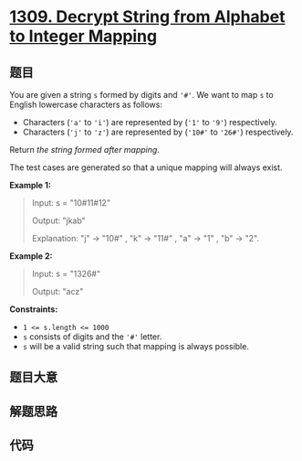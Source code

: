 # [1309. Decrypt String from Alphabet to Integer Mapping](https://leetcode.com/problems/decrypt-string-from-alphabet-to-integer-mapping/)

## 题目

You are given a string `s` formed by digits and `'#'`. We want to map `s` to
English lowercase characters as follows:

  * Characters (`'a'` to `'i'`) are represented by (`'1'` to `'9'`) respectively.
  * Characters (`'j'` to `'z'`) are represented by (`'10#'` to `'26#'`) respectively.

Return _the string formed after mapping_.

The test cases are generated so that a unique mapping will always exist.



**Example 1:**

> Input: s = "10#11#12"
> 
> Output: "jkab"
> 
> Explanation: "j" -> "10#" , "k" -> "11#" , "a" -> "1" , "b" -> "2".

**Example 2:**

> Input: s = "1326#"
> 
> Output: "acz"

**Constraints:**

  * `1 <= s.length <= 1000`
  * `s` consists of digits and the `'#'` letter.
  * `s` will be a valid string such that mapping is always possible.


## 题目大意

## 解题思路

## 代码

```javascript

```



